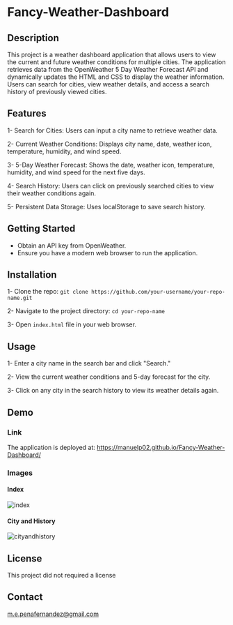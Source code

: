 # Fancy-Weather-Dashboard

## Description
This project is a weather dashboard application that allows users to view the current and future weather conditions for multiple cities. The application retrieves data from the OpenWeather 5 Day Weather Forecast API and dynamically updates the HTML and CSS to display the weather information. Users can search for cities, view weather details, and access a search history of previously viewed cities.

## Features 
1- Search for Cities: Users can input a city name to retrieve weather data.

2- Current Weather Conditions: Displays city name, date, weather icon, temperature, humidity, and wind speed.

3- 5-Day Weather Forecast: Shows the date, weather icon, temperature, humidity, and wind speed for the next five days.

4- Search History: Users can click on previously searched cities to view their weather conditions again.

5- Persistent Data Storage: Uses localStorage to save search history.

## Getting Started
- Obtain an API key from OpenWeather.
- Ensure you have a modern web browser to run the application.

## Installation
1- Clone the repo: ``git clone https://github.com/your-username/your-repo-name.git``

2- Navigate to the project directory: ``cd your-repo-name``

3- Open ``index.html`` file in your web browser.

## Usage 
1- Enter a city name in the search bar and click "Search."

2- View the current weather conditions and 5-day forecast for the city.

3- Click on any city in the search history to view its weather details again.

## Demo 
### Link
The application is deployed at: https://manuelp02.github.io/Fancy-Weather-Dashboard/

### Images
#### Index
![index](https://github.com/user-attachments/assets/44033213-bb42-4ddd-b416-625c30b923e0)
#### City and History
![cityandhistory](https://github.com/user-attachments/assets/07db4aeb-a939-42f1-8dc4-40823b9e567f)


## License
This project did not required a license
## Contact
m.e.penafernandez@gmail.com